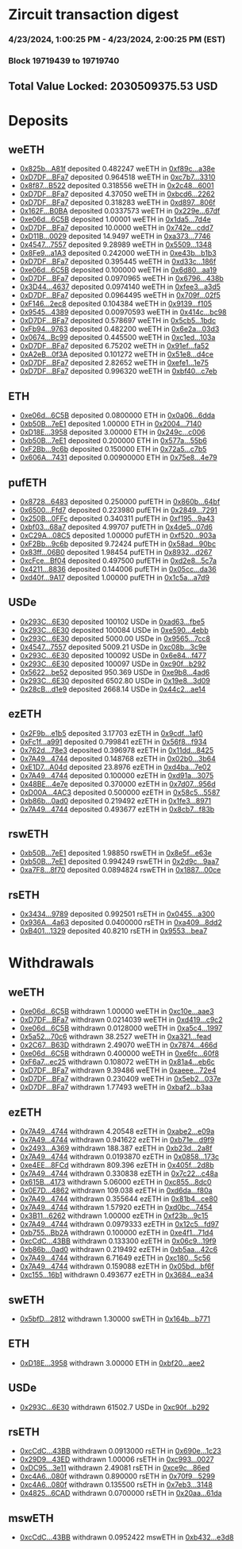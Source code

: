 # Zircuit transaction digest
### 4/23/2024, 1:00:25 PM - 4/23/2024, 2:00:25 PM (EST)
### Block 19719439 to 19719740

## Total Value Locked: 2030509375.53 USD

# Deposits
## weETH
- [0x825b...A81f](https://etherscan.io/address/0x825bfc87d434701611B4722d872454624EB9A81f) deposited 0.482247 weETH in [0xf89c...a38e](https://etherscan.io/tx/0x825bfc87d434701611B4722d872454624EB9A81f)
- [0xD7DF...BFa7](https://etherscan.io/address/0xD7DF7E085214743530afF339aFC420c7c720BFa7) deposited 0.964518 weETH in [0xc7b7...3310](https://etherscan.io/tx/0xD7DF7E085214743530afF339aFC420c7c720BFa7)
- [0x8f87...B522](https://etherscan.io/address/0x8f876AF83911a818FEa3F07666B884A75fecB522) deposited 0.318556 weETH in [0x2c48...6001](https://etherscan.io/tx/0x8f876AF83911a818FEa3F07666B884A75fecB522)
- [0xD7DF...BFa7](https://etherscan.io/address/0xD7DF7E085214743530afF339aFC420c7c720BFa7) deposited 4.37050 weETH in [0xbcd6...2262](https://etherscan.io/tx/0xD7DF7E085214743530afF339aFC420c7c720BFa7)
- [0xD7DF...BFa7](https://etherscan.io/address/0xD7DF7E085214743530afF339aFC420c7c720BFa7) deposited 0.318283 weETH in [0xd897...806f](https://etherscan.io/tx/0xD7DF7E085214743530afF339aFC420c7c720BFa7)
- [0x162F...B0BA](https://etherscan.io/address/0x162FEB9d31F7569BaFE9145Bc2c0a3a182b6B0BA) deposited 0.0337573 weETH in [0x229e...67df](https://etherscan.io/tx/0x162FEB9d31F7569BaFE9145Bc2c0a3a182b6B0BA)
- [0xe06d...6C5B](https://etherscan.io/address/0xe06d1eE58B1d9C96F6cf7986f0eCe1B46d7b6C5B) deposited 1.00001 weETH in [0x1da5...7d4e](https://etherscan.io/tx/0xe06d1eE58B1d9C96F6cf7986f0eCe1B46d7b6C5B)
- [0xD7DF...BFa7](https://etherscan.io/address/0xD7DF7E085214743530afF339aFC420c7c720BFa7) deposited 10.0000 weETH in [0x742e...cdd7](https://etherscan.io/tx/0xD7DF7E085214743530afF339aFC420c7c720BFa7)
- [0xD11B...0029](https://etherscan.io/address/0xD11BF564556539787f58D9F4BDfC530afA3f0029) deposited 14.9497 weETH in [0xa373...7746](https://etherscan.io/tx/0xD11BF564556539787f58D9F4BDfC530afA3f0029)
- [0x4547...7557](https://etherscan.io/address/0x45473927C69CFEEC3E88D2696c768BA47bb47557) deposited 9.28989 weETH in [0x5509...1348](https://etherscan.io/tx/0x45473927C69CFEEC3E88D2696c768BA47bb47557)
- [0x8Fe9...a1A3](https://etherscan.io/address/0x8Fe90E1618b97f30E043107ACe36aF91AcD1a1A3) deposited 0.242000 weETH in [0xe43b...b1b3](https://etherscan.io/tx/0x8Fe90E1618b97f30E043107ACe36aF91AcD1a1A3)
- [0xD7DF...BFa7](https://etherscan.io/address/0xD7DF7E085214743530afF339aFC420c7c720BFa7) deposited 0.395445 weETH in [0xd33c...186f](https://etherscan.io/tx/0xD7DF7E085214743530afF339aFC420c7c720BFa7)
- [0xe06d...6C5B](https://etherscan.io/address/0xe06d1eE58B1d9C96F6cf7986f0eCe1B46d7b6C5B) deposited 0.100000 weETH in [0x6d80...aa19](https://etherscan.io/tx/0xe06d1eE58B1d9C96F6cf7986f0eCe1B46d7b6C5B)
- [0xD7DF...BFa7](https://etherscan.io/address/0xD7DF7E085214743530afF339aFC420c7c720BFa7) deposited 0.0970965 weETH in [0x6796...438b](https://etherscan.io/tx/0xD7DF7E085214743530afF339aFC420c7c720BFa7)
- [0x3D44...4637](https://etherscan.io/address/0x3D44b5561f9F17dc8B6eb65e7CDbF84fE30F4637) deposited 0.0974140 weETH in [0xfee3...a3d5](https://etherscan.io/tx/0x3D44b5561f9F17dc8B6eb65e7CDbF84fE30F4637)
- [0xD7DF...BFa7](https://etherscan.io/address/0xD7DF7E085214743530afF339aFC420c7c720BFa7) deposited 0.0964495 weETH in [0x709f...02f5](https://etherscan.io/tx/0xD7DF7E085214743530afF339aFC420c7c720BFa7)
- [0xF146...2ec8](https://etherscan.io/address/0xF146cD1b66Fa5dA8736858486AD8c57a03282ec8) deposited 0.104384 weETH in [0x9139...f105](https://etherscan.io/tx/0xF146cD1b66Fa5dA8736858486AD8c57a03282ec8)
- [0x9545...4389](https://etherscan.io/address/0x9545Bec27D2Be86787c9b1EDa1422D47FB434389) deposited 0.00970593 weETH in [0x414c...bc98](https://etherscan.io/tx/0x9545Bec27D2Be86787c9b1EDa1422D47FB434389)
- [0xD7DF...BFa7](https://etherscan.io/address/0xD7DF7E085214743530afF339aFC420c7c720BFa7) deposited 0.578697 weETH in [0x5cb5...1bdc](https://etherscan.io/tx/0xD7DF7E085214743530afF339aFC420c7c720BFa7)
- [0xFb94...9763](https://etherscan.io/address/0xFb948F83a4e4876843d1f44a61de1fFFD20d9763) deposited 0.482200 weETH in [0x6e2a...03d3](https://etherscan.io/tx/0xFb948F83a4e4876843d1f44a61de1fFFD20d9763)
- [0x0674...Bc99](https://etherscan.io/address/0x06747Ad2bA1B7e9bCc14D450AbEb83eB732BBc99) deposited 0.445500 weETH in [0xc1ed...103a](https://etherscan.io/tx/0x06747Ad2bA1B7e9bCc14D450AbEb83eB732BBc99)
- [0xD7DF...BFa7](https://etherscan.io/address/0xD7DF7E085214743530afF339aFC420c7c720BFa7) deposited 6.75202 weETH in [0x91ef...fa52](https://etherscan.io/tx/0xD7DF7E085214743530afF339aFC420c7c720BFa7)
- [0xA2eB...0f3A](https://etherscan.io/address/0xA2eBcE9e8FB7580F4D36a201f967FCfdDFcb0f3A) deposited 0.101272 weETH in [0x51e8...d4ce](https://etherscan.io/tx/0xA2eBcE9e8FB7580F4D36a201f967FCfdDFcb0f3A)
- [0xD7DF...BFa7](https://etherscan.io/address/0xD7DF7E085214743530afF339aFC420c7c720BFa7) deposited 2.82652 weETH in [0xefe1...1e75](https://etherscan.io/tx/0xD7DF7E085214743530afF339aFC420c7c720BFa7)
- [0xD7DF...BFa7](https://etherscan.io/address/0xD7DF7E085214743530afF339aFC420c7c720BFa7) deposited 0.996320 weETH in [0xbf40...c7eb](https://etherscan.io/tx/0xD7DF7E085214743530afF339aFC420c7c720BFa7)
## ETH
- [0xe06d...6C5B](https://etherscan.io/address/0xe06d1eE58B1d9C96F6cf7986f0eCe1B46d7b6C5B) deposited 0.0800000 ETH in [0x0a06...6dda](https://etherscan.io/tx/0xe06d1eE58B1d9C96F6cf7986f0eCe1B46d7b6C5B)
- [0xb50B...7eE1](https://etherscan.io/address/0xb50B0137a1ac839192e957CC3E77127C33f47eE1) deposited 1.00000 ETH in [0x2004...7140](https://etherscan.io/tx/0xb50B0137a1ac839192e957CC3E77127C33f47eE1)
- [0xD18E...3958](https://etherscan.io/address/0xD18E9AC7DF03a0f3D0f828453D76D727A8a43958) deposited 3.00000 ETH in [0x249c...c006](https://etherscan.io/tx/0xD18E9AC7DF03a0f3D0f828453D76D727A8a43958)
- [0xb50B...7eE1](https://etherscan.io/address/0xb50B0137a1ac839192e957CC3E77127C33f47eE1) deposited 0.200000 ETH in [0x577a...55b6](https://etherscan.io/tx/0xb50B0137a1ac839192e957CC3E77127C33f47eE1)
- [0xF2Bb...9c6b](https://etherscan.io/address/0xF2Bbb2B46162cB3a1ab2868C67582B2050699c6b) deposited 0.150000 ETH in [0x72a5...c7b5](https://etherscan.io/tx/0xF2Bbb2B46162cB3a1ab2868C67582B2050699c6b)
- [0x606A...7431](https://etherscan.io/address/0x606A2954978441c1bCBCea4688A27eFA83BC7431) deposited 0.00900000 ETH in [0x75e8...4e79](https://etherscan.io/tx/0x606A2954978441c1bCBCea4688A27eFA83BC7431)
## pufETH
- [0x8728...6483](https://etherscan.io/address/0x8728eC10a01ABd51e8222bDD98FF8864b2A96483) deposited 0.250000 pufETH in [0x860b...64bf](https://etherscan.io/tx/0x8728eC10a01ABd51e8222bDD98FF8864b2A96483)
- [0x6500...Ffd7](https://etherscan.io/address/0x650018dF060Ee3e3F6b9eedD15a9991a4296Ffd7) deposited 0.223980 pufETH in [0x2849...7291](https://etherscan.io/tx/0x650018dF060Ee3e3F6b9eedD15a9991a4296Ffd7)
- [0x250B...0FFc](https://etherscan.io/address/0x250B1aA9dc57A9Bb6871Cc004521883F2Fae0FFc) deposited 0.340311 pufETH in [0xf195...9a43](https://etherscan.io/tx/0x250B1aA9dc57A9Bb6871Cc004521883F2Fae0FFc)
- [0xbf03...68a7](https://etherscan.io/address/0xbf03aaE6f2c2DFa39a536fbD13296c48A2a868a7) deposited 4.99707 pufETH in [0x4de5...07d6](https://etherscan.io/tx/0xbf03aaE6f2c2DFa39a536fbD13296c48A2a868a7)
- [0xC29A...08C5](https://etherscan.io/address/0xC29A31f3E3fff621188500e7Ecee6509222A08C5) deposited 1.00000 pufETH in [0xf520...903a](https://etherscan.io/tx/0xC29A31f3E3fff621188500e7Ecee6509222A08C5)
- [0xF2Bb...9c6b](https://etherscan.io/address/0xF2Bbb2B46162cB3a1ab2868C67582B2050699c6b) deposited 9.72424 pufETH in [0x58ad...90bc](https://etherscan.io/tx/0xF2Bbb2B46162cB3a1ab2868C67582B2050699c6b)
- [0x83ff...06B0](https://etherscan.io/address/0x83ff7A2c62963D1134152855DCCACFBFAb0c06B0) deposited 1.98454 pufETH in [0x8932...d267](https://etherscan.io/tx/0x83ff7A2c62963D1134152855DCCACFBFAb0c06B0)
- [0xcFce...Bf04](https://etherscan.io/address/0xcFceF7F03DC811d0d1291Ad04D274ce8026DBf04) deposited 0.497500 pufETH in [0xd2e8...5c7a](https://etherscan.io/tx/0xcFceF7F03DC811d0d1291Ad04D274ce8026DBf04)
- [0x4211...8836](https://etherscan.io/address/0x4211BBe9Cdcc932971186C519015bB0aFb608836) deposited 0.144006 pufETH in [0x05cc...da36](https://etherscan.io/tx/0x4211BBe9Cdcc932971186C519015bB0aFb608836)
- [0xd40f...9A17](https://etherscan.io/address/0xd40fcB8EBFe8c2c2d830FEc4b8Df042E2AA39A17) deposited 1.00000 pufETH in [0x1c5a...a7d9](https://etherscan.io/tx/0xd40fcB8EBFe8c2c2d830FEc4b8Df042E2AA39A17)
## USDe
- [0x293C...6E30](https://etherscan.io/address/0x293C6937D8D82e05B01335F7B33FBA0c8e256E30) deposited 100102 USDe in [0xad63...fbe5](https://etherscan.io/tx/0x293C6937D8D82e05B01335F7B33FBA0c8e256E30)
- [0x293C...6E30](https://etherscan.io/address/0x293C6937D8D82e05B01335F7B33FBA0c8e256E30) deposited 100084 USDe in [0xe590...4ebb](https://etherscan.io/tx/0x293C6937D8D82e05B01335F7B33FBA0c8e256E30)
- [0x293C...6E30](https://etherscan.io/address/0x293C6937D8D82e05B01335F7B33FBA0c8e256E30) deposited 5000.00 USDe in [0x9565...7cc8](https://etherscan.io/tx/0x293C6937D8D82e05B01335F7B33FBA0c8e256E30)
- [0x4547...7557](https://etherscan.io/address/0x45473927C69CFEEC3E88D2696c768BA47bb47557) deposited 5009.21 USDe in [0xc08b...3c9e](https://etherscan.io/tx/0x45473927C69CFEEC3E88D2696c768BA47bb47557)
- [0x293C...6E30](https://etherscan.io/address/0x293C6937D8D82e05B01335F7B33FBA0c8e256E30) deposited 100092 USDe in [0x6e84...f477](https://etherscan.io/tx/0x293C6937D8D82e05B01335F7B33FBA0c8e256E30)
- [0x293C...6E30](https://etherscan.io/address/0x293C6937D8D82e05B01335F7B33FBA0c8e256E30) deposited 100097 USDe in [0xc90f...b292](https://etherscan.io/tx/0x293C6937D8D82e05B01335F7B33FBA0c8e256E30)
- [0x5622...be52](https://etherscan.io/address/0x56224b993f91385315d7B4CAb3f6B79b2C41be52) deposited 950.369 USDe in [0xe9b8...4ad6](https://etherscan.io/tx/0x56224b993f91385315d7B4CAb3f6B79b2C41be52)
- [0x293C...6E30](https://etherscan.io/address/0x293C6937D8D82e05B01335F7B33FBA0c8e256E30) deposited 6502.80 USDe in [0x19e8...3d09](https://etherscan.io/tx/0x293C6937D8D82e05B01335F7B33FBA0c8e256E30)
- [0x28cB...d1e9](https://etherscan.io/address/0x28cB0448D3d9370df632c001013Ade7CDCf3d1e9) deposited 2668.14 USDe in [0x44c2...ae14](https://etherscan.io/tx/0x28cB0448D3d9370df632c001013Ade7CDCf3d1e9)
## ezETH
- [0x2F9b...e1b5](https://etherscan.io/address/0x2F9bF46F93cb8d91f0de5004ec948f84C209e1b5) deposited 3.17703 ezETH in [0x9cdf...1af0](https://etherscan.io/tx/0x2F9bF46F93cb8d91f0de5004ec948f84C209e1b5)
- [0xFc1f...a991](https://etherscan.io/address/0xFc1f0248a11a98e179F05abE917927f76899a991) deposited 0.799841 ezETH in [0x56f8...f934](https://etherscan.io/tx/0xFc1f0248a11a98e179F05abE917927f76899a991)
- [0x762d...78e3](https://etherscan.io/address/0x762d14cdB3235E9e79d1e66091e6C9861daB78e3) deposited 0.396978 ezETH in [0x11dd...8425](https://etherscan.io/tx/0x762d14cdB3235E9e79d1e66091e6C9861daB78e3)
- [0x7A49...4744](https://etherscan.io/address/0x7A493Be5c2ce014cD049Bf178a1ac0Db1B434744) deposited 0.148768 ezETH in [0x02b0...3b64](https://etherscan.io/tx/0x7A493Be5c2ce014cD049Bf178a1ac0Db1B434744)
- [0xE1D7...A04d](https://etherscan.io/address/0xE1D7C9B574E8A56B0C94A6359A32dF8F6A7BA04d) deposited 23.8976 ezETH in [0xd4ba...7e02](https://etherscan.io/tx/0xE1D7C9B574E8A56B0C94A6359A32dF8F6A7BA04d)
- [0x7A49...4744](https://etherscan.io/address/0x7A493Be5c2ce014cD049Bf178a1ac0Db1B434744) deposited 0.100000 ezETH in [0xd91a...3075](https://etherscan.io/tx/0x7A493Be5c2ce014cD049Bf178a1ac0Db1B434744)
- [0x48BE...4e7e](https://etherscan.io/address/0x48BE776A1982D220bd2BeCe49987501E07E74e7e) deposited 0.370000 ezETH in [0x7d07...956d](https://etherscan.io/tx/0x48BE776A1982D220bd2BeCe49987501E07E74e7e)
- [0xD00A...4AC3](https://etherscan.io/address/0xD00AB1D74a00C12a6728685EC8cE85c6a2D04AC3) deposited 0.500000 ezETH in [0x58c5...5587](https://etherscan.io/tx/0xD00AB1D74a00C12a6728685EC8cE85c6a2D04AC3)
- [0xb86b...0ad0](https://etherscan.io/address/0xb86b1a982b4ac005F409356CA063d57dbdc70ad0) deposited 0.219492 ezETH in [0x1fe3...8971](https://etherscan.io/tx/0xb86b1a982b4ac005F409356CA063d57dbdc70ad0)
- [0x7A49...4744](https://etherscan.io/address/0x7A493Be5c2ce014cD049Bf178a1ac0Db1B434744) deposited 0.493677 ezETH in [0x8cb7...f83b](https://etherscan.io/tx/0x7A493Be5c2ce014cD049Bf178a1ac0Db1B434744)
## rswETH
- [0xb50B...7eE1](https://etherscan.io/address/0xb50B0137a1ac839192e957CC3E77127C33f47eE1) deposited 1.98850 rswETH in [0x8e5f...e63e](https://etherscan.io/tx/0xb50B0137a1ac839192e957CC3E77127C33f47eE1)
- [0xb50B...7eE1](https://etherscan.io/address/0xb50B0137a1ac839192e957CC3E77127C33f47eE1) deposited 0.994249 rswETH in [0x2d9c...9aa7](https://etherscan.io/tx/0xb50B0137a1ac839192e957CC3E77127C33f47eE1)
- [0xa7F8...8f70](https://etherscan.io/address/0xa7F833D59B93DAF44A8B8d293d5e6C22d7228f70) deposited 0.0894824 rswETH in [0x1887...00ce](https://etherscan.io/tx/0xa7F833D59B93DAF44A8B8d293d5e6C22d7228f70)
## rsETH
- [0x3434...9789](https://etherscan.io/address/0x34349c5569e7B846c3558961552D2202760A9789) deposited 0.992501 rsETH in [0x0455...a300](https://etherscan.io/tx/0x34349c5569e7B846c3558961552D2202760A9789)
- [0x936A...4a63](https://etherscan.io/address/0x936AaDE0d4d835271C9C11B89880244330864a63) deposited 0.0400000 rsETH in [0xa409...8dd2](https://etherscan.io/tx/0x936AaDE0d4d835271C9C11B89880244330864a63)
- [0xB401...1329](https://etherscan.io/address/0xB401732f87e89B1834aE1554176356190aed1329) deposited 40.8210 rsETH in [0x9553...bea7](https://etherscan.io/tx/0xB401732f87e89B1834aE1554176356190aed1329)
# Withdrawals
## weETH
- [0xe06d...6C5B](https://etherscan.io/address/0xe06d1eE58B1d9C96F6cf7986f0eCe1B46d7b6C5B) withdrawn 1.00000 weETH in [0xc10e...aae3](https://etherscan.io/tx/0xe06d1eE58B1d9C96F6cf7986f0eCe1B46d7b6C5B)
- [0xD7DF...BFa7](https://etherscan.io/address/0xD7DF7E085214743530afF339aFC420c7c720BFa7) withdrawn 0.0214039 weETH in [0xd419...c9c2](https://etherscan.io/tx/0xD7DF7E085214743530afF339aFC420c7c720BFa7)
- [0xe06d...6C5B](https://etherscan.io/address/0xe06d1eE58B1d9C96F6cf7986f0eCe1B46d7b6C5B) withdrawn 0.0128000 weETH in [0xa5c4...1997](https://etherscan.io/tx/0xe06d1eE58B1d9C96F6cf7986f0eCe1B46d7b6C5B)
- [0x5a52...70c6](https://etherscan.io/address/0x5a5282d1E4Ac98F0553F193AAC02eC63119B70c6) withdrawn 38.2527 weETH in [0xa321...fead](https://etherscan.io/tx/0x5a5282d1E4Ac98F0553F193AAC02eC63119B70c6)
- [0x2C67...B63D](https://etherscan.io/address/0x2C678004AF4c1e217d9ED8Baabd4454406CeB63D) withdrawn 2.49070 weETH in [0x7874...466d](https://etherscan.io/tx/0x2C678004AF4c1e217d9ED8Baabd4454406CeB63D)
- [0xe06d...6C5B](https://etherscan.io/address/0xe06d1eE58B1d9C96F6cf7986f0eCe1B46d7b6C5B) withdrawn 0.400000 weETH in [0xe6fc...60f8](https://etherscan.io/tx/0xe06d1eE58B1d9C96F6cf7986f0eCe1B46d7b6C5B)
- [0xF6a7...ec25](https://etherscan.io/address/0xF6a7cf97657636ecd9A8d4Ab1a38eA4BCF16ec25) withdrawn 0.108072 weETH in [0x81a4...eb6c](https://etherscan.io/tx/0xF6a7cf97657636ecd9A8d4Ab1a38eA4BCF16ec25)
- [0xD7DF...BFa7](https://etherscan.io/address/0xD7DF7E085214743530afF339aFC420c7c720BFa7) withdrawn 9.39486 weETH in [0xaeee...72e4](https://etherscan.io/tx/0xD7DF7E085214743530afF339aFC420c7c720BFa7)
- [0xD7DF...BFa7](https://etherscan.io/address/0xD7DF7E085214743530afF339aFC420c7c720BFa7) withdrawn 0.230409 weETH in [0x5eb2...037e](https://etherscan.io/tx/0xD7DF7E085214743530afF339aFC420c7c720BFa7)
- [0xD7DF...BFa7](https://etherscan.io/address/0xD7DF7E085214743530afF339aFC420c7c720BFa7) withdrawn 1.77493 weETH in [0xbaf2...b3aa](https://etherscan.io/tx/0xD7DF7E085214743530afF339aFC420c7c720BFa7)
## ezETH
- [0x7A49...4744](https://etherscan.io/address/0x7A493Be5c2ce014cD049Bf178a1ac0Db1B434744) withdrawn 4.20548 ezETH in [0xabe2...e09a](https://etherscan.io/tx/0x7A493Be5c2ce014cD049Bf178a1ac0Db1B434744)
- [0x7A49...4744](https://etherscan.io/address/0x7A493Be5c2ce014cD049Bf178a1ac0Db1B434744) withdrawn 0.941622 ezETH in [0xb71e...d9f9](https://etherscan.io/tx/0x7A493Be5c2ce014cD049Bf178a1ac0Db1B434744)
- [0x2493...A369](https://etherscan.io/address/0x2493969fB6A046e4F575a076Ac92BA90bEFFA369) withdrawn 188.387 ezETH in [0xb23d...2a8f](https://etherscan.io/tx/0x2493969fB6A046e4F575a076Ac92BA90bEFFA369)
- [0x7A49...4744](https://etherscan.io/address/0x7A493Be5c2ce014cD049Bf178a1ac0Db1B434744) withdrawn 0.0193870 ezETH in [0x0858...173c](https://etherscan.io/tx/0x7A493Be5c2ce014cD049Bf178a1ac0Db1B434744)
- [0xe4EE...8FCd](https://etherscan.io/address/0xe4EEf4c9ee425a0CbfeB49146183694230438FCd) withdrawn 809.396 ezETH in [0x405f...2d8b](https://etherscan.io/tx/0xe4EEf4c9ee425a0CbfeB49146183694230438FCd)
- [0x7A49...4744](https://etherscan.io/address/0x7A493Be5c2ce014cD049Bf178a1ac0Db1B434744) withdrawn 0.330838 ezETH in [0x7c22...c48a](https://etherscan.io/tx/0x7A493Be5c2ce014cD049Bf178a1ac0Db1B434744)
- [0x615B...4173](https://etherscan.io/address/0x615B0261ebd3188939601651bC00A6F072B14173) withdrawn 5.06000 ezETH in [0xc855...8dc0](https://etherscan.io/tx/0x615B0261ebd3188939601651bC00A6F072B14173)
- [0x0E7D...4862](https://etherscan.io/address/0x0E7DaE99Cb33fA3f1Fd121A1590aF3ff2a7C4862) withdrawn 109.038 ezETH in [0xd6da...f80a](https://etherscan.io/tx/0x0E7DaE99Cb33fA3f1Fd121A1590aF3ff2a7C4862)
- [0x7A49...4744](https://etherscan.io/address/0x7A493Be5c2ce014cD049Bf178a1ac0Db1B434744) withdrawn 0.355644 ezETH in [0x81b4...ce80](https://etherscan.io/tx/0x7A493Be5c2ce014cD049Bf178a1ac0Db1B434744)
- [0x7A49...4744](https://etherscan.io/address/0x7A493Be5c2ce014cD049Bf178a1ac0Db1B434744) withdrawn 1.57920 ezETH in [0xd0bc...7454](https://etherscan.io/tx/0x7A493Be5c2ce014cD049Bf178a1ac0Db1B434744)
- [0x3B11...6262](https://etherscan.io/address/0x3B11CC193ba3AB9C2a0Ed9EdA03a4d795C766262) withdrawn 1.00000 ezETH in [0xf23b...9c15](https://etherscan.io/tx/0x3B11CC193ba3AB9C2a0Ed9EdA03a4d795C766262)
- [0x7A49...4744](https://etherscan.io/address/0x7A493Be5c2ce014cD049Bf178a1ac0Db1B434744) withdrawn 0.0979333 ezETH in [0x12c5...fd97](https://etherscan.io/tx/0x7A493Be5c2ce014cD049Bf178a1ac0Db1B434744)
- [0xb755...Bb2A](https://etherscan.io/address/0xb7551Bc4A9510ed88Aa650849FD4dd89Ab97Bb2A) withdrawn 0.100000 ezETH in [0xe4f1...71d4](https://etherscan.io/tx/0xb7551Bc4A9510ed88Aa650849FD4dd89Ab97Bb2A)
- [0xcCdC...43BB](https://etherscan.io/address/0xcCdC9C735F609bDc7c606a0324F71E1571C743BB) withdrawn 0.133300 ezETH in [0x06c9...19f9](https://etherscan.io/tx/0xcCdC9C735F609bDc7c606a0324F71E1571C743BB)
- [0xb86b...0ad0](https://etherscan.io/address/0xb86b1a982b4ac005F409356CA063d57dbdc70ad0) withdrawn 0.219492 ezETH in [0xb5aa...42c6](https://etherscan.io/tx/0xb86b1a982b4ac005F409356CA063d57dbdc70ad0)
- [0x7A49...4744](https://etherscan.io/address/0x7A493Be5c2ce014cD049Bf178a1ac0Db1B434744) withdrawn 6.71649 ezETH in [0xc180...5c56](https://etherscan.io/tx/0x7A493Be5c2ce014cD049Bf178a1ac0Db1B434744)
- [0x7A49...4744](https://etherscan.io/address/0x7A493Be5c2ce014cD049Bf178a1ac0Db1B434744) withdrawn 0.159088 ezETH in [0x05bd...bf6f](https://etherscan.io/tx/0x7A493Be5c2ce014cD049Bf178a1ac0Db1B434744)
- [0xc155...16b1](https://etherscan.io/address/0xc155CD17fF9EE4fD4aea9Ab3163f9976B6ed16b1) withdrawn 0.493677 ezETH in [0x3684...ea34](https://etherscan.io/tx/0xc155CD17fF9EE4fD4aea9Ab3163f9976B6ed16b1)
## swETH
- [0x5bfD...2812](https://etherscan.io/address/0x5bfD3Cd6e1c8bd925E43D6293a1dAD32E5292812) withdrawn 1.30000 swETH in [0x164b...b771](https://etherscan.io/tx/0x5bfD3Cd6e1c8bd925E43D6293a1dAD32E5292812)
## ETH
- [0xD18E...3958](https://etherscan.io/address/0xD18E9AC7DF03a0f3D0f828453D76D727A8a43958) withdrawn 3.00000 ETH in [0xbf20...aee2](https://etherscan.io/tx/0xD18E9AC7DF03a0f3D0f828453D76D727A8a43958)
## USDe
- [0x293C...6E30](https://etherscan.io/address/0x293C6937D8D82e05B01335F7B33FBA0c8e256E30) withdrawn 61502.7 USDe in [0xc90f...b292](https://etherscan.io/tx/0x293C6937D8D82e05B01335F7B33FBA0c8e256E30)
## rsETH
- [0xcCdC...43BB](https://etherscan.io/address/0xcCdC9C735F609bDc7c606a0324F71E1571C743BB) withdrawn 0.0913000 rsETH in [0x690e...1c23](https://etherscan.io/tx/0xcCdC9C735F609bDc7c606a0324F71E1571C743BB)
- [0x29D9...43ED](https://etherscan.io/address/0x29D995Cc607eB5D2892923BEe73fBA39a05743ED) withdrawn 1.00006 rsETH in [0xc993...0027](https://etherscan.io/tx/0x29D995Cc607eB5D2892923BEe73fBA39a05743ED)
- [0xDC95...3e11](https://etherscan.io/address/0xDC952548a89B2736fDA17C5D35ED9DA9d3Ab3e11) withdrawn 2.49081 rsETH in [0xce9c...86ed](https://etherscan.io/tx/0xDC952548a89B2736fDA17C5D35ED9DA9d3Ab3e11)
- [0xc4A6...080f](https://etherscan.io/address/0xc4A61B6De055C890e988caE7EA15458fd0D9080f) withdrawn 0.890000 rsETH in [0x70f9...5299](https://etherscan.io/tx/0xc4A61B6De055C890e988caE7EA15458fd0D9080f)
- [0xc4A6...080f](https://etherscan.io/address/0xc4A61B6De055C890e988caE7EA15458fd0D9080f) withdrawn 0.135500 rsETH in [0x7eb3...3148](https://etherscan.io/tx/0xc4A61B6De055C890e988caE7EA15458fd0D9080f)
- [0x4825...6CAD](https://etherscan.io/address/0x4825ca1C9815d9484342209C38B67A5c179B6CAD) withdrawn 0.0700000 rsETH in [0x20aa...61da](https://etherscan.io/tx/0x4825ca1C9815d9484342209C38B67A5c179B6CAD)
## mswETH
- [0xcCdC...43BB](https://etherscan.io/address/0xcCdC9C735F609bDc7c606a0324F71E1571C743BB) withdrawn 0.0952422 mswETH in [0xb432...e3d8](https://etherscan.io/tx/0xcCdC9C735F609bDc7c606a0324F71E1571C743BB)

